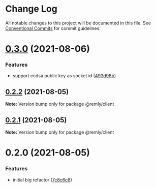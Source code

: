 # Change Log

All notable changes to this project will be documented in this file.
See [Conventional Commits](https://conventionalcommits.org) for commit guidelines.

# [0.3.0](https://gitr.net/mindary/remly/compare/@remly/client@0.2.2...@remly/client@0.3.0) (2021-08-06)


### Features

* support ecdsa public key as socket id ([493d98b](https://gitr.net/mindary/remly/commits/493d98b2f924ae1c5dbf25ef5603082c3f35f928))





## [0.2.2](https://gitr.net/mindary/remly/compare/@remly/client@0.2.1...@remly/client@0.2.2) (2021-08-05)

**Note:** Version bump only for package @remly/client





## [0.2.1](https://gitr.net/mindary/remly/compare/@remly/client@0.2.0...@remly/client@0.2.1) (2021-08-05)

**Note:** Version bump only for package @remly/client





# 0.2.0 (2021-08-05)


### Features

* initial big refactor ([7c8c6c8](https://gitr.net/mindary/remly/commits/7c8c6c813f12b4d686b4f59feab4c4abc01e30e6))
